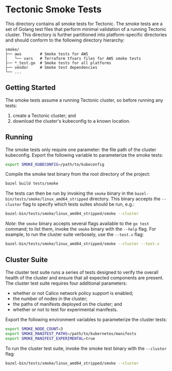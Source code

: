# Tectonic Smoke Tests

This directory contains all smoke tests for Tectonic.
The smoke tests are a set of Golang test files that perform minimal validation of a running Tectonic cluster.
This directory is further partitioned into platform-specific directories and should conform to the following directory hierarchy:

```
smoke/
├── aws        # Smoke tests for AWS
│   └── vars   # Terraform tfvars files for AWS smoke tests
├── *_test.go  # Smoke tests for all platforms
├── vendor     # Smoke test dependencies
└── ...
```

## Getting Started

The smoke tests assume a running Tectonic cluster, so before running any tests:
1. create a Tectonic cluster; and
2. download the cluster's kubeconfig to a known location.

## Running

The smoke tests only require one parameter: the file path of the cluster kubeconfig.
Export the following variable to parameterize the smoke tests:

```sh
export SMOKE_KUBECONFIG=/path/to/kubeconfig
```

Compile the smoke test binary from the root directory of the project:

```sh
bazel build tests/smoke
```

The tests can then be run by invoking the `smoke` binary in the `bazel-bin/tests/smoke/linux_amd64_stripped` directory.
This binary accepts the `--cluster` flag to specify which tests suites should be run, e.g.:

```sh
bazel-bin/tests/smoke/linux_amd64_stripped/smoke --cluster
```

*Note*: the `smoke` binary accepts several flags available to the `go test` command; to list them, invoke the `smoke` binary with the `--help` flag.
For example, to run the cluster suite verbosely, use the `--test.v` flag:

```sh
bazel-bin/tests/smoke/linux_amd64_stripped/smoke --cluster --test.v
```

## Cluster Suite

The cluster test suite runs a series of tests designed to verify the overall health of the cluster and ensure that all expected components are present.
The cluster test suite requires four additional parameters:

* whether or not Calico network policy support is enabled;
* the number of nodes in the cluster;
* the paths of manifests deployed on the cluster; and
* whether or not to test for experimental manifests.

Export the following environment variables to parameterize the cluster tests:

```sh
export SMOKE_NODE_COUNT=3
export SMOKE_MANIFEST_PATHS=/path/to/kubernetes/manifests
export SMOKE_MANIFEST_EXPERIMENTAL=true
```

To run the cluster test suite, invoke the smoke test binary with the `--cluster` flag:
```sh
bazel-bin/tests/smoke/linux_amd64_stripped/smoke --cluster
```
